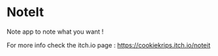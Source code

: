 # NoteIt

Note app to note what you want !

For more info check the itch.io page :
https://cookiekrips.itch.io/noteit
